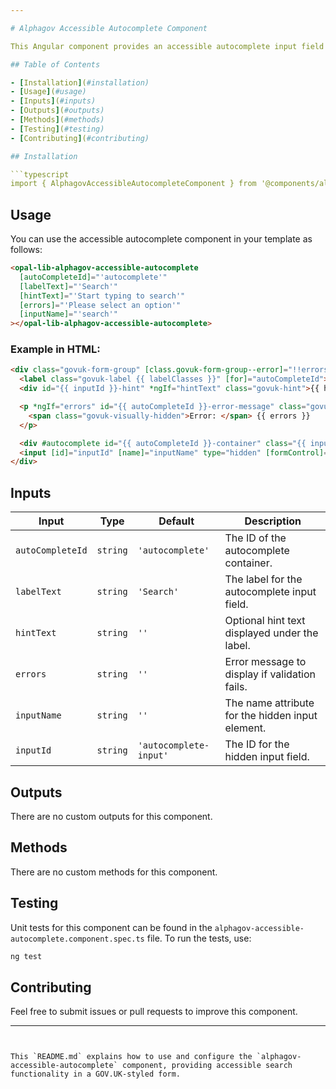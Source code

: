 ```yaml
---

# Alphagov Accessible Autocomplete Component

This Angular component provides an accessible autocomplete input field styled with GOV.UK standards, allowing users to search and select options from a list.

## Table of Contents

- [Installation](#installation)
- [Usage](#usage)
- [Inputs](#inputs)
- [Outputs](#outputs)
- [Methods](#methods)
- [Testing](#testing)
- [Contributing](#contributing)

## Installation

```typescript
import { AlphagovAccessibleAutocompleteComponent } from '@components/alphagov/alphagov-accessible-autocomplete/alphagov-accessible-autocomplete.component';
```

## Usage

You can use the accessible autocomplete component in your template as follows:

```html
<opal-lib-alphagov-accessible-autocomplete
  [autoCompleteId]="'autocomplete'"
  [labelText]="'Search'"
  [hintText]="'Start typing to search'"
  [errors]="'Please select an option'"
  [inputName]="'search'"
></opal-lib-alphagov-accessible-autocomplete>
```

### Example in HTML:

```html
<div class="govuk-form-group" [class.govuk-form-group--error]="!!errors">
  <label class="govuk-label {{ labelClasses }}" [for]="autoCompleteId">{{ labelText }}</label>
  <div id="{{ inputId }}-hint" *ngIf="hintText" class="govuk-hint">{{ hintText }}</div>

  <p *ngIf="errors" id="{{ autoCompleteId }}-error-message" class="govuk-error-message">
    <span class="govuk-visually-hidden">Error: </span> {{ errors }}
  </p>

  <div #autocomplete id="{{ autoCompleteId }}-container" class="{{ inputClasses }}"></div>
  <input [id]="inputId" [name]="inputName" type="hidden" [formControl]="getControl" />
</div>
```

## Inputs

| Input           | Type     | Default      | Description                                                                 |
| --------------- | -------- | ------------ | --------------------------------------------------------------------------- |
| `autoCompleteId`| `string` | `'autocomplete'` | The ID of the autocomplete container.                                         |
| `labelText`     | `string` | `'Search'`   | The label for the autocomplete input field.                                   |
| `hintText`      | `string` | `''`         | Optional hint text displayed under the label.                                 |
| `errors`        | `string` | `''`         | Error message to display if validation fails.                                 |
| `inputName`     | `string` | `''`         | The name attribute for the hidden input element.                              |
| `inputId`       | `string` | `'autocomplete-input'` | The ID for the hidden input field.                                              |

## Outputs

There are no custom outputs for this component.

## Methods

There are no custom methods for this component.

## Testing

Unit tests for this component can be found in the `alphagov-accessible-autocomplete.component.spec.ts` file. To run the tests, use:

```bash
ng test
```

## Contributing

Feel free to submit issues or pull requests to improve this component.

---
```


This `README.md` explains how to use and configure the `alphagov-accessible-autocomplete` component, providing accessible search functionality in a GOV.UK-styled form.
